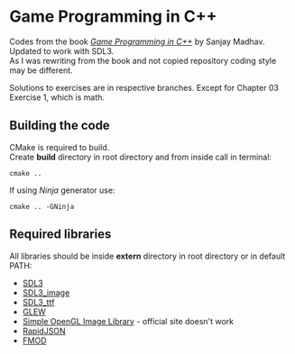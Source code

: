 # Game Programming in C++

Codes from the book [*Game Programming in C++*](https://github.com/gameprogcpp/code) by Sanjay Madhav. Updated to work with SDL3.  
As I was rewriting from the book and not copied repository coding style may be different.

Solutions to exercises are in respective branches. Except for Chapter 03 Exercise 1, which is math.


## Building the code
CMake is required to build.  
Create **build** directory in root directory and from inside call in terminal:
```
cmake ..
```
If using *Ninja* generator use:
```
cmake .. -GNinja
```


## Required libraries
All libraries should be inside **extern** directory in root directory or in default PATH:
* [SDL3](https://www.libsdl.org/index.php)
* [SDL3_image](https://github.com/libsdl-org/SDL_image)
* [SDL3_ttf](https://github.com/libsdl-org/SDL_ttf)
* [GLEW](https://glew.sourceforge.net/)
* [Simple OpenGL Image Library](https://github.com/kbranigan/Simple-OpenGL-Image-Library) - official site doesn't work
* [RapidJSON](https://rapidjson.org/)
* [FMOD](https://www.fmod.com/)
